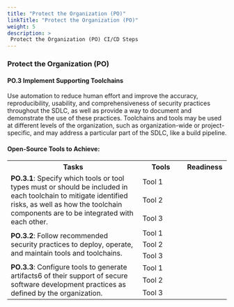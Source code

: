 ```yaml
---
title: "Protect the Organization (PO)"
linkTitle: "Protect the Organization (PO)"
weight: 5
description: >
 Protect the Organization (PO) CI/CD Steps
---
```



### Protect the Organization (PO)

#### PO.3 Implement Supporting Toolchains

Use automation to reduce human effort and improve the accuracy, reproducibility, usability, and comprehensiveness of security practices throughout the SDLC, as well as provide a way to document and demonstrate the use of these practices. Toolchains and tools may be used at different levels of the organization, such as organization-wide or project-specific, and may address a particular part of the SDLC, like a build pipeline.

#### Open-Source Tools to Achieve:

<table style="width:100%">
    <tr>
        <th style="width: 60%">Tasks</th>
        <th style="width: 20%">Tools</th>
        <th style="width: 20%">Readiness</th>
    </tr>
    <tr>
        <td rowspan="3"><strong>PO.3.1</strong>: Specify which tools or tool types must or should be included in each toolchain to mitigate identified risks, as well as how the toolchain components are to be integrated with each other.</td>
        <td>Tool 1</td>
        <td style="text-align: center;"><i class="fa-solid fa-circle" style="color: #63E6BE;"></i></td>
    </tr>
    <tr>
        <td>Tool 2</td>
        <td style="text-align: center;"><i class="fa-solid fa-circle-half-stroke" style="color: #FFD43B;"></i></td>
    </tr>
    <tr>
        <td>Tool 3</td>
        <td style="text-align: center;"><i class="fa-solid fa-circle" style="color: #63E6BE;"></i></td>
    </tr>
    <tr>
        <td rowspan="3"><strong>PO.3.2</strong>: Follow recommended security practices to deploy, operate, and maintain tools and toolchains.</td>
        <td>Tool 1</td>
        <td style="text-align: center;"><i class="fa-solid fa-circle" style="color: #63E6BE;"></i></td>
    </tr>
    <tr>
        <td>Tool 2</td>
        <td style="text-align: center;"><i class="fa-solid fa-circle" style="color: #63E6BE;"></i></td>
    </tr>
    <tr>
        <td>Tool 3</td>
        <td style="text-align: center;"><i class="fa-solid fa-circle-half-stroke" style="color: #FFD43B;"></i></td>
    </tr>
     <tr>
        <td rowspan="3"><strong>PO.3.3</strong>: Configure tools to generate artifacts6 of their support of secure software development practices as defined by the organization.</td>
        <td>Tool 1</td>
        <td style="text-align: center;"><i class="fa-solid fa-circle" style="color: #63E6BE;"></i></td>
    </tr>
    <tr>
        <td>Tool 2</td>
        <td style="text-align: center;"><i class="fa-solid fa-circle-half-stroke" style="color: #FFD43B;"></i></td>
    </tr>
    <tr>
        <td>Tool 3</td>
        <td style="text-align: center;"><i class="fa-solid fa-circle-half-stroke" style="color: #FFD43B;"></i></td>
    </tr>
</table>

<br />
